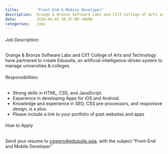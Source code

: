 ```yaml
---
title:        "Front-End & Mobile Developer"
description:  Orange & Bronze Software Labs and CIIT College of Arts and Technology have partnered to create Edusuite, an artificial-intelligence-driven system to manage universities & colleges.
date:         2018-04-03 16:47:00 +0800
categories:   jobs
---
```

<!-- Do not leave new lines after each element. Elements after new lines will not be rendered. -->
<h6 class="-dark">Job Description:</h6>
<p>
  Orange & Bronze Software Labs and CIIT College of Arts and Technology have partnered to create Edusuite, an artificial-intelligence-driven system to manage universities & colleges.
</p>
<h6 class="-dark">Responsibilities:</h6>
<ul>
  <li>
    Strong skills in HTML, CSS, and JavaScript.
  </li>
  <li>
    Experience in developing Apps for iOS and Android.
  </li>
  <li>
    Knowledge and experience in SEO, CSS pre-processors, and responsive design, is a plus.
  </li>
  <li>
    Please include a link to your portfolio of past websites and apps
  </li>
</ul>
<h6 class="-dark">How to Apply</h6>
<p>
Send your resume to <a href="mailto:careers@edusuite.asia">careers@edusuite.asia</a>, with the subject “Front-End and Mobile Developer”
</p>